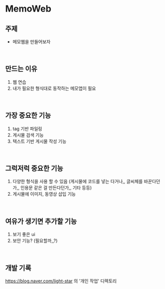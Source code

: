 # MemoWeb

<h2>주제</h2>

- 메모웹을 만들어보자

​

<h2>만드는 이유</h2>

1. 웹 연습
2. 내가 필요한 형식대로 동작하는 메모앱이 필요

​

<h2>가장 중요한 기능</h2>

1. tag 기반 파일링
2. 게시물 검색 기능
3. 텍스트 기반 게시물 작성 기능

​

<h2>그럭저럭 중요한 기능</h2>

1. 다양한 형식을 사용 할 수 있음 (게시물에 코드를 넣는 다거나,, 글씨체를 바꾼다던가,, 인용문 같은 걸 만든다던가,, 기타 등등)
2. 게시물에 이미지, 동영상 삽입 기능

​

<h2>여유가 생기면 추가할 기능</h2>

1. 보기 좋은 ui
2. 보안 기능? (필요할까,,?)

​

<h2>개발 기록</h2>

https://blog.naver.com/light-star 의 '개인 작업' 디렉토리
